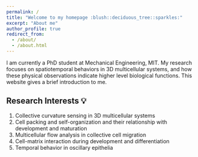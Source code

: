 ```yaml
---
permalink: /
title: "Welcome to my homepage :blush::deciduous_tree::sparkles:"
excerpt: "About me"
author_profile: true
redirect_from: 
  - /about/
  - /about.html
---
```


I am currently a PhD student at Mechanical Engineering, MIT. My research focuses on spatiotemporal behaviors in 3D multicellular systems, and how these physical observations indicate higher level biological functions. This website gives a brief introduction to me.



Research Interests :bulb:
----
1. Collective curvature sensing in 3D multicellular systems
2. Cell packing and self-organization and their relationship with development and maturation
3. Multicellular flow analysis in collective cell migration
4. Cell-matrix interaction during development and differentiation
5. Temporal behavior in oscillary epithelia




